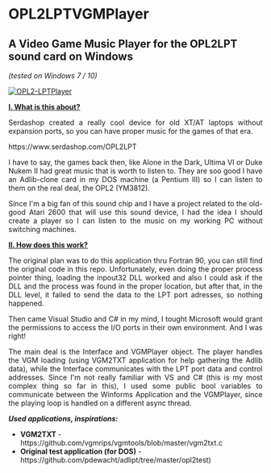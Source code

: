 # OPL2LPTVGMPlayer
<h2>A Video Game Music Player for the OPL2LPT sound card on Windows</h2>
<p><i>(tested on Windows 7 / 10)</i></p>
<a href="https://ibb.co/sKwYjFw"><img src="https://i.ibb.co/k48CKh8/OPL2-LPTPlayer.png" alt="OPL2-LPTPlayer" border="0"></a>
<p><b><u>I. What is this about?</u></b></p>

<p align = "justify" >Serdashop created a really cool device for old XT/AT laptops without expansion ports, so you can have proper music for the games of that era.</p>
https://www.serdashop.com/OPL2LPT
<p align = "justify" >I have to say, the games back then, like Alone in the Dark, Ultima VI or Duke Nukem II had great music that is worth to listen to. They are soo good I have an Adlib-clone card in my DOS machine (a Pentium III) so I can listen to them on the real deal, the OPL2 (YM3812).</p>

<p align = "justify" >Since I'm a big fan of this sound chip and I have a project related to the old-good Atari 2600 that will use this sound device, I had the idea I should create a player so I can listen to the music on my working PC without switching machines.</p>

<p><b><u>II. How does this work?</u></b></p>
<p align = "justify" >The original plan was to do this application thru Fortran 90, you can still find the original code in this repo. Unfortunately, even doing the proper process pointer thing, loading the inpout32 DLL worked and also I could ask if the DLL and the process was found in the proper location, but after that, in the DLL level, it failed to send the data to the LPT port adresses, so nothing happened.</p>
<p align = "justify" >Then came Visual Studio and C# in my mind, I tought Microsoft would grant the permissions to access the I/O ports in their own environment. And I was right!</p>

<p align = "justify" >The main deal is the Interface and VGMPlayer object. The player handles the VGM loading (using VGM2TXT application for help gathering the Adlib data), while the Interface communicates with the LPT port data and control addresses. Since I'm not really familiar with VS and C# (this is my most complex thing so far in this), I used some public bool variables to communicate between the Winforms Application and the VGMPlayer, since the playing loop is handled on a different async thread. </p>

<b><i>Used applications, inspirations:</i></b>
<ul>
<li><b>VGM2TXT</b> - https://github.com/vgmrips/vgmtools/blob/master/vgm2txt.c</li>
<li><b>Original test application (for DOS)</b> - https://github.com/pdewacht/adlipt/tree/master/opl2test)</li>
<ul>
